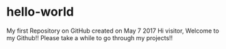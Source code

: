 # hello-world
My first Repository on GitHub created on May 7 2017
Hi visitor,
Welcome to my Github!!
Please take a while to go through my projects!!
